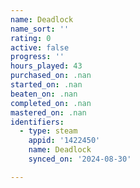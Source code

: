 ```yaml
---
name: Deadlock
name_sort: ''
rating: 0
active: false
progress: ''
hours_played: 43
purchased_on: .nan
started_on: .nan
beaten_on: .nan
completed_on: .nan
mastered_on: .nan
identifiers:
  - type: steam
    appid: '1422450'
    name: Deadlock
    synced_on: '2024-08-30'

---
```

